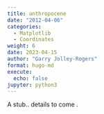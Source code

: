 ```yaml
---
title: anthropocene
date: "2012-04-06" 
categories: 
  - Matplotlib
  - Coordinates
weight: 6 
date: 2023-04-15
author: "Garry Jolley-Rogers"
format: hugo-md
execute:
  echo: false
jupyter: python3
---
```

A stub..  details to come .
 